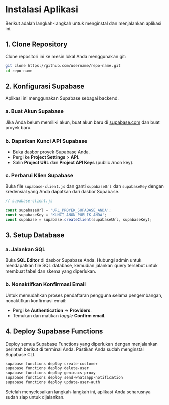 # Instalasi Aplikasi

Berikut adalah langkah-langkah untuk menginstal dan menjalankan aplikasi ini.

## 1. Clone Repository

Clone repositori ini ke mesin lokal Anda menggunakan git:

```bash
git clone https://github.com/username/repo-name.git
cd repo-name
```

## 2. Konfigurasi Supabase

Aplikasi ini menggunakan Supabase sebagai backend.

### a. Buat Akun Supabase

Jika Anda belum memiliki akun, buat akun baru di [supabase.com](https://supabase.com) dan buat proyek baru.

### b. Dapatkan Kunci API Supabase

- Buka dasbor proyek Supabase Anda.
- Pergi ke **Project Settings** > **API**.
- Salin **Project URL** dan **Project API Keys** (public anon key).

### c. Perbarui Klien Supabase

Buka file `supabase-client.js` dan ganti `supabaseUrl` dan `supabaseKey` dengan kredensial yang Anda dapatkan dari dasbor Supabase.

```javascript
// supabase-client.js

const supabaseUrl = 'URL_PROYEK_SUPABASE_ANDA';
const supabaseKey = 'KUNCI_ANON_PUBLIK_ANDA';
const supabase = supabase.createClient(supabaseUrl, supabaseKey);
```

## 3. Setup Database

### a. Jalankan SQL

Buka **SQL Editor** di dasbor Supabase Anda. Hubungi admin untuk mendapatkan file SQL database, kemudian jalankan query tersebut untuk membuat tabel dan skema yang diperlukan.

### b. Nonaktifkan Konfirmasi Email

Untuk memudahkan proses pendaftaran pengguna selama pengembangan, nonaktifkan konfirmasi email:
- Pergi ke **Authentication** -> **Providers**.
- Temukan dan matikan *toggle* **Confirm email**.

## 4. Deploy Supabase Functions

Deploy semua Supabase Functions yang diperlukan dengan menjalankan perintah berikut di terminal Anda. Pastikan Anda sudah menginstal Supabase CLI.

```bash
supabase functions deploy create-customer
supabase functions deploy delete-user
supabase functions deploy genieacs-proxy
supabase functions deploy send-whatsapp-notification
supabase functions deploy update-user-auth
```

Setelah menyelesaikan langkah-langkah ini, aplikasi Anda seharusnya sudah siap untuk dijalankan.
